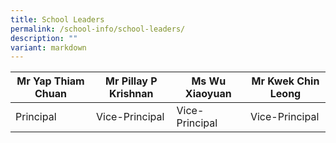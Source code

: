 ```yaml
---
title: School Leaders
permalink: /school-info/school-leaders/
description: ""
variant: markdown
---
```




| Mr Yap Thiam Chuan | Mr Pillay P Krishnan | Ms Wu Xiaoyuan  |Mr Kwek Chin Leong |
| -------- | -------- | -------- |-------- |
| Principal   | Vice-Principal    | Vice-Principal     |Vice-Principal   |